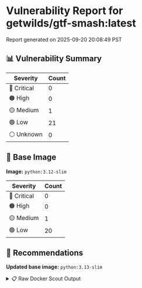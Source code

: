 # Vulnerability Report for getwilds/gtf-smash:latest

Report generated on 2025-09-20 20:08:49 PST

## 📊 Vulnerability Summary

| Severity | Count |
|----------|-------|
| 🔴 Critical | 0 |
| 🟠 High | 0 |
| 🟡 Medium | 1 |
| 🟢 Low | 21 |
| ⚪ Unknown | 0 |

## 🐳 Base Image

**Image:** `python:3.12-slim`

| Severity | Count |
|----------|-------|
| 🔴 Critical | 0 |
| 🟠 High | 0 |
| 🟡 Medium | 1 |
| 🟢 Low | 20 |

## 🔄 Recommendations

**Updated base image:** `python:3.13-slim`

<details>
<summary>📋 Raw Docker Scout Output</summary>

```text
Target             │  getwilds/gtf-smash:latest  │    0C     0H     1M    21L   
    digest           │  d53c2a69942e                       │                              
  Base image         │  python:3.12-slim                   │    0C     0H     1M    20L   
  Updated base image │  python:3.13-slim                   │    0C     0H     1M    20L   
                     │                                     │                              

What's next:
    View vulnerabilities → docker scout cves getwilds/gtf-smash:latest
    View base image update recommendations → docker scout recommendations getwilds/gtf-smash:latest
    Include policy results in your quickview by supplying an organization → docker scout quickview getwilds/gtf-smash:latest --org <organization>
```
</details>
